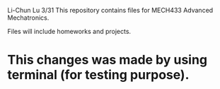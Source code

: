 Li-Chun Lu
3/31
This repository contains files for MECH433 Advanced Mechatronics.

Files will include homeworks and projects.
# This changes was made by using terminal (for testing purpose).
